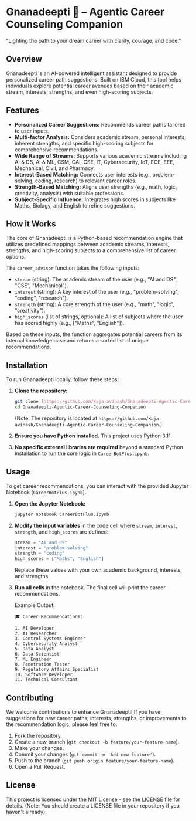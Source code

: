 # Gnanadeepti 🧭 – Agentic Career Counseling Companion

"Lighting the path to your dream career with clarity, courage, and code."

## Overview

Gnanadeepti is an AI-powered intelligent assistant designed to provide personalized career path suggestions. Built on IBM Cloud, this tool helps individuals explore potential career avenues based on their academic stream, interests, strengths, and even high-scoring subjects.

## Features

* **Personalized Career Suggestions:** Recommends career paths tailored to user inputs.
* **Multi-factor Analysis:** Considers academic stream, personal interests, inherent strengths, and specific high-scoring subjects for comprehensive recommendations.
* **Wide Range of Streams:** Supports various academic streams including AI & DS, AI & ML, CSM, CAI, CSE, IT, Cybersecurity, IoT, ECE, EEE, Mechanical, Civil, and Pharmacy.
* **Interest-Based Matching:** Connects user interests (e.g., problem-solving, coding, research) to relevant career roles.
* **Strength-Based Matching:** Aligns user strengths (e.g., math, logic, creativity, analysis) with suitable professions.
* **Subject-Specific Influence:** Integrates high scores in subjects like Maths, Biology, and English to refine suggestions.

## How it Works

The core of Gnanadeepti is a Python-based recommendation engine that utilizes predefined mappings between academic streams, interests, strengths, and high-scoring subjects to a comprehensive list of career options.

The `career_advisor` function takes the following inputs:
* `stream` (string): The academic stream of the user (e.g., "AI and DS", "CSE", "Mechanical").
* `interest` (string): A key interest of the user (e.g., "problem-solving", "coding", "research").
* `strength` (string): A core strength of the user (e.g., "math", "logic", "creativity").
* `high_scores` (list of strings, optional): A list of subjects where the user has scored highly (e.g., ["Maths", "English"]).

Based on these inputs, the function aggregates potential careers from its internal knowledge base and returns a sorted list of unique recommendations.

## Installation

To run Gnanadeepti locally, follow these steps:

1.  **Clone the repository:**
    ```bash
    git clone [https://github.com/Kaja-avinash/Gnanadeepti-Agentic-Career-Counseling-Companion.git](https://github.com/Kaja-avinash/Gnanadeepti-Agentic-Career-Counseling-Companion.git)
    cd Gnanadeepti-Agentic-Career-Counseling-Companion
    ```
    (Note: The repository is located at `https://github.com/Kaja-avinash/Gnanadeepti-Agentic-Career-Counseling-Companion`.)

2.  **Ensure you have Python installed.** This project uses Python 3.11.

3.  **No specific external libraries are required** beyond a standard Python installation to run the core logic in `CareerBotPlus.ipynb`.

## Usage

To get career recommendations, you can interact with the provided Jupyter Notebook (`CareerBotPlus.ipynb`).

1.  **Open the Jupyter Notebook:**
    ```bash
    jupyter notebook CareerBotPlus.ipynb
    ```

2.  **Modify the input variables** in the code cell where `stream`, `interest`, `strength`, and `high_scores` are defined:

    ```python
    stream = "AI and DS"
    interest = "problem-solving"
    strength = "coding"
    high_scores = ["Maths", "English"]
    ```

    Replace these values with your own academic background, interests, and strengths.

3.  **Run all cells** in the notebook. The final cell will print the career recommendations.

    Example Output:
    ```
    🎓 Career Recommendations:

    1. AI Developer
    2. AI Researcher
    3. Control Systems Engineer
    4. Cybersecurity Analyst
    5. Data Analyst
    6. Data Scientist
    7. ML Engineer
    8. Penetration Tester
    9. Regulatory Affairs Specialist
    10. Software Developer
    11. Technical Consultant
    ```

## Contributing

We welcome contributions to enhance Gnanadeepti! If you have suggestions for new career paths, interests, strengths, or improvements to the recommendation logic, please feel free to:

1.  Fork the repository.
2.  Create a new branch (`git checkout -b feature/your-feature-name`).
3.  Make your changes.
4.  Commit your changes (`git commit -m 'Add new feature'`).
5.  Push to the branch (`git push origin feature/your-feature-name`).
6.  Open a Pull Request.

## License

This project is licensed under the MIT License - see the [LICENSE](LICENSE) file for details.
(Note: You should create a LICENSE file in your repository if you haven't already).
